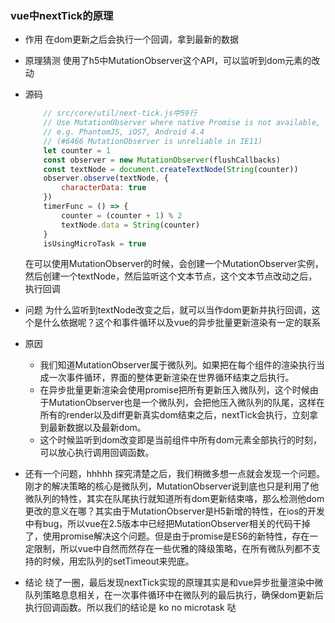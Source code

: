 ### vue中nextTick的原理

- 作用
    在dom更新之后会执行一个回调，拿到最新的数据

- 原理猜测
    使用了h5中MutationObserver这个API，可以监听到dom元素的改动

- 源码
    ```js
        // src/core/util/next-tick.js中59行
        // Use MutationObserver where native Promise is not available,
        // e.g. PhantomJS, iOS7, Android 4.4
        // (#6466 MutationObserver is unreliable in IE11)
        let counter = 1
        const observer = new MutationObserver(flushCallbacks)
        const textNode = document.createTextNode(String(counter))
        observer.observe(textNode, {
            characterData: true
        })
        timerFunc = () => {
            counter = (counter + 1) % 2
            textNode.data = String(counter)
        }
        isUsingMicroTask = true
    ```
    在可以使用MutationObserver的时候，会创建一个MutationObserver实例，然后创建一个textNode，然后监听这个文本节点，这个文本节点改动之后，执行回调

- 问题
    为什么监听到textNode改变之后，就可以当作dom更新并执行回调，这个是什么依据呢？这个和事件循环以及vue的异步批量更新渲染有一定的联系

- 原因
    - 我们知道MutationObserver属于微队列。如果把在每个组件的渲染执行当成一次事件循环，界面的整体更新渲染在世界循环结束之后执行。
    - 在异步批量更新渲染会使用promise把所有更新压入微队列，这个时候由于MutationObserver也是一个微队列，会把他压入微队列的队尾，这样在所有的render以及diff更新真实dom结束之后，nextTick会执行，立刻拿到最新数据以及最新dom。
    - 这个时候监听到dom改变即是当前组件中所有dom元素全部执行的时刻，可以放心执行调用回调函数。

- 还有一个问题，hhhhh
    探究清楚之后，我们稍微多想一点就会发现一个问题。刚才的解决策略的核心是微队列，MutationObserver说到底也只是利用了他微队列的特性，其实在队尾执行就知道所有dom更新结束咯，那么检测他dom更改的意义在哪？其实由于MutationObserver是H5新增的特性，在ios的开发中有bug，所以vue在2.5版本中已经把MutationObserver相关的代码干掉了，使用promise解决这个问题。但是由于promise是ES6的新特性，存在一定限制，所以vue中自然而然存在一些优雅的降级策略，在所有微队列都不支持的时候，用宏队列的setTimeout来兜底。

- 结论
    绕了一圈，最后发现nextTick实现的原理其实是和vue异步批量渲染中微队列策略息息相关，在一次事件循环中在微队列的最后执行，确保dom更新后执行回调函数。所以我们的结论是 ko no microtask 哒

